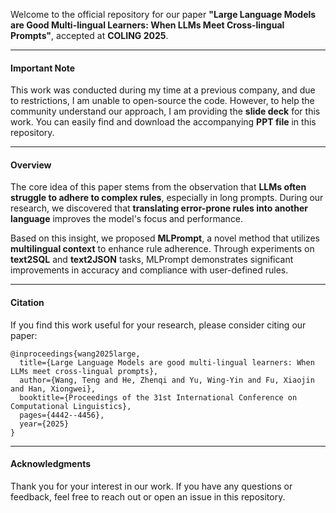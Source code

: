 Welcome to the official repository for our paper **"Large Language Models are Good Multi-lingual Learners: When LLMs Meet Cross-lingual Prompts"**, accepted at **COLING 2025**.

------

#### **Important Note**

This work was conducted during my time at a previous company, and due to restrictions, I am unable to open-source the code. However, to help the community understand our approach, I am providing the **slide deck** for this work. You can easily find and download the accompanying **PPT file** in this repository.

------

#### **Overview**

The core idea of this paper stems from the observation that **LLMs often struggle to adhere to complex rules**, especially in long prompts. During our research, we discovered that **translating error-prone rules into another language** improves the model's focus and performance.

Based on this insight, we proposed **MLPrompt**, a novel method that utilizes **multilingual context** to enhance rule adherence. Through experiments on **text2SQL** and **text2JSON** tasks, MLPrompt demonstrates significant improvements in accuracy and compliance with user-defined rules.

------

#### **Citation**

If you find this work useful for your research, please consider citing our paper:

```
@inproceedings{wang2025large,
  title={Large Language Models are good multi-lingual learners: When LLMs meet cross-lingual prompts},
  author={Wang, Teng and He, Zhenqi and Yu, Wing-Yin and Fu, Xiaojin and Han, Xiongwei},
  booktitle={Proceedings of the 31st International Conference on Computational Linguistics},
  pages={4442--4456},
  year={2025}
}
```

------

#### **Acknowledgments**

Thank you for your interest in our work. If you have any questions or feedback, feel free to reach out or open an issue in this repository.

